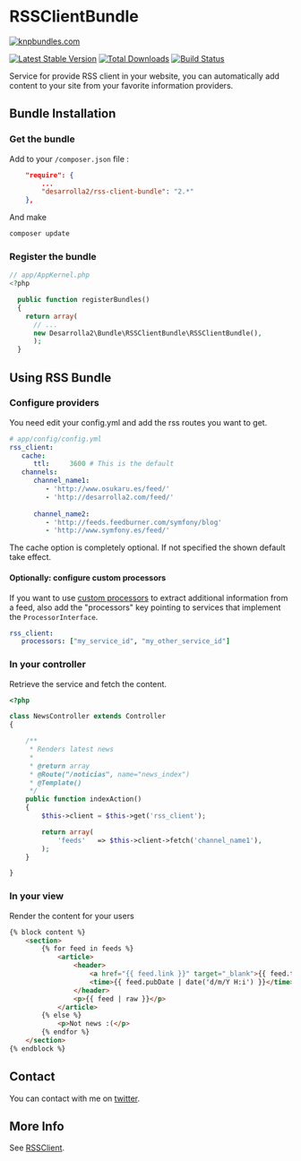 # RSSClientBundle

[![knpbundles.com](http://knpbundles.com/desarrolla2/RSSClientBundle/badge)](http://knpbundles.com/desarrolla2/RSSClientBundle)

[![Latest Stable Version](https://poser.pugx.org/desarrolla2/rss-client-bundle/v/stable.png)](https://packagist.org/packages/desarrolla2/rss-client-bundle) [![Total Downloads](https://poser.pugx.org/desarrolla2/rss-client-bundle/downloads.png)](https://packagist.org/packages/desarrolla2/rss-client-bundle) [![Build Status](https://secure.travis-ci.org/desarrolla2/RSSClientBundle.png)](http://travis-ci.org/desarrolla2/RSSClientBundle)

Service for provide RSS client in your website, you can automatically add content to your site from your favorite information providers.


## Bundle Installation

### Get the bundle

Add to your `/composer.json` file :

``` json
    "require": {
        ...       
        "desarrolla2/rss-client-bundle": "2.*" 
    },
````
        
And make

``` bash
composer update
```

### Register the bundle

``` php
// app/AppKernel.php
<?php

  public function registerBundles()
  {
    return array(
      // ...
      new Desarrolla2\Bundle\RSSClientBundle\RSSClientBundle(),
      );
  }
```

## Using RSS Bundle

### Configure providers

You need edit your config.yml and add the rss routes you want to get.

``` yml
# app/config/config.yml
rss_client:
   cache:
      ttl:     3600 # This is the default
   channels:     
      channel_name1:
         - 'http://www.osukaru.es/feed/'
         - 'http://desarrolla2.com/feed/'
         
      channel_name2:
         - 'http://feeds.feedburner.com/symfony/blog'
         - 'http://www.symfony.es/feed/'
```

The cache option is completely optional. If not specified the shown default take effect.

#### Optionally: configure custom processors

If you want to use [custom processors](https://github.com/desarrolla2/RSSClient/blob/master/doc/custom-process.md) to extract additional information from a feed, also add the "processors" key pointing to services that implement the ```ProcessorInterface```.

```yml
rss_client:
   processors: ["my_service_id", "my_other_service_id"]
```

### In your controller

Retrieve the service and fetch the content.

``` php
<?php

class NewsController extends Controller
{

    /**
     * Renders latest news
     *
     * @return array
     * @Route("/noticias", name="news_index")
     * @Template()
     */
    public function indexAction()
    {
        $this->client = $this->get('rss_client');

        return array(
            'feeds'   => $this->client->fetch('channel_name1'),
        );
    }

}
```

### In your view


Render the content for your users

``` html
{% block content %}
    <section>
        {% for feed in feeds %}            
            <article>
                <header>
                    <a href="{{ feed.link }}" target="_blank">{{ feed.title }}</a>
                    <time>{{ feed.pubDate | date('d/m/Y H:i') }}</time>
                </header>
                <p>{{ feed | raw }}</p>
            </article>      
        {% else %}
            <p>Not news :(</p>
        {% endfor %}    
    </section>
{% endblock %}
```

## Contact

You can contact with me on [twitter](https://twitter.com/desarrolla2).

## More Info

See [RSSClient](https://github.com/desarrolla2/RSSClient).
